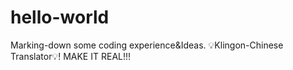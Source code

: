 # hello-world
Marking-down some coding experience&amp;Ideas.
💡Klingon-Chinese Translator💡!
MAKE IT REAL!!!
